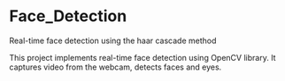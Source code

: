 # Face_Detection
Real-time face detection using the haar cascade method

This project implements real-time face detection using OpenCV library. It captures video from the webcam, detects faces and eyes. 
